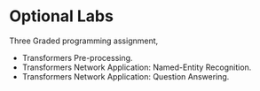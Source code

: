 # Optional Labs

Three Graded programming assignment,

* Transformers Pre-processing.
* Transformers Network Application: Named-Entity Recognition.
* Transformers Network Application: Question Answering.
